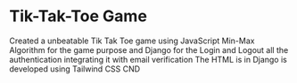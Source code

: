 # Tik-Tak-Toe Game
Created a unbeatable Tik Tak Toe game using JavaScript Min-Max Algorithm for the game purpose and Django for the Login and Logout all the authentication integrating it with email verification
The HTML is in Django is developed using Tailwind CSS CND

